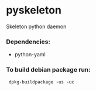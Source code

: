 # pyskeleton
Skeleton python daemon

### Dependencies:
- python-yaml

### To build debian package run:
     dpkg-buildpackage -us -uc
